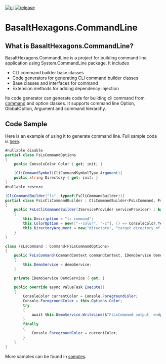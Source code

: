 [![ci](https://github.com/wen-yan/basalthexagons-commandline/actions/workflows/ci.yaml/badge.svg?branch=master)](https://github.com/wen-yan/basalthexagons-commandline/actions/workflows/ci.yaml)
[![release](https://github.com/wen-yan/basalthexagons-commandline/actions/workflows/release.yaml/badge.svg?branch=master)](https://github.com/wen-yan/basalthexagons-commandline/actions/workflows/release.yaml)

# BasaltHexagons.CommandLine

## What is BasaltHexagons.CommandLine?

BasaltHexagons.CommandLine is a project for building command line application using System.CommandLine package. It includes
- CLI command builder base classes
- Code generators for generating CLI command builder classes
- Base classes and interfaces for command
- Extension methods for adding dependency injection


Its code generator can generate code for building cli command from [command](https://github.com/wen-yan/basalthexagons-commandline/blob/master/src/src/BasaltHexagons.CommandLine/ICommand.cs) and option classes. It supports command line Option, GlobalOption, Argument and command hierarchy.

## Code Sample
Here is an example of using it to generate command line. Full sample code is [here](https://github.com/wen-yan/basalthexagons-commandline/tree/master/src/samples/SimpleUsage).
```csharp
#nullable disable
partial class FsLsCommandOptions
{
    public ConsoleColor Color { get; init; }

    [CliCommandSymbol(CliCommandSymbolType.Argument)]
    public string Directory { get; init; }
}
#nullable restore

[CliCommandBuilder("ls", typeof(FsCliCommandBuilder))]
partial class FsLsCliCommandBuilder : CliCommandBuilder<FsLsCommand, FsLsCommandOptions>
{
    public FsLsCliCommandBuilder(IServiceProvider serviceProvider) : base(serviceProvider)
    {
        this.Description = "ls command";
        this.ColorOption = new(["--color", "-c"], () => ConsoleColor.Yellow, "command output color");
        this.DirectoryArgument = new("directory", "target directory of ls command");
    }
}

class FsLsCommand : Command<FsLsCommandOptions>
{
    public FsLsCommand(CommandContext commandContext, IDemoService demoService) : base(commandContext)
    {
        this.DemoService = demoService;
    }

    private IDemoService DemoService { get; }

    public override async ValueTask Execute()
    {
        ConsoleColor currentColor = Console.ForegroundColor;
        Console.ForegroundColor = this.Options.Color;
        try
        {
            await this.DemoService.WriteLine($"FsLsCommand output, endpoint: {this.Options.Endpoint}, target: {this.Options.Directory}");
        }
        finally
        {
            Console.ForegroundColor = currentColor;
        }
    }
}
```

More samples can be found in [samples](https://github.com/wen-yan/basalthexagons-commandline/tree/master/src/samples).

